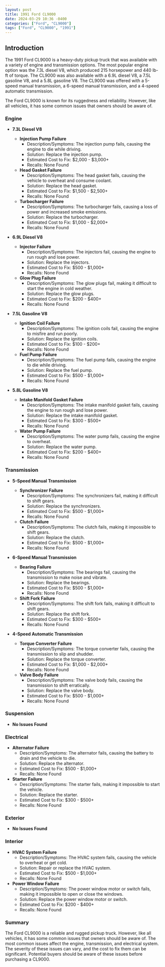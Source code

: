 ```yaml
---
layout: post
title: 1991 Ford CL9000
date: 2024-03-29 10:36 -0400
categories: ["Ford", "CL9000"]
tags: ["Ford", "CL9000", "1991"]
---
```

## Introduction

The 1991 Ford CL9000 is a heavy-duty pickup truck that was available with a variety of engine and transmission options. The most popular engine option was the 7.3L diesel V8, which produced 215 horsepower and 440 lb-ft of torque. The CL9000 was also available with a 6.9L diesel V8, a 7.5L gasoline V8, and a 5.8L gasoline V8. The CL9000 was offered with a 5-speed manual transmission, a 6-speed manual transmission, and a 4-speed automatic transmission.

The Ford CL9000 is known for its ruggedness and reliability. However, like all vehicles, it has some common issues that owners should be aware of.

### Engine

- **7.3L Diesel V8**
  - **Injection Pump Failure**
    - Description/Symptoms: The injection pump fails, causing the engine to die while driving.
    - Solution: Replace the injection pump.
    - Estimated Cost to Fix: $2,000 - $3,000+
    - Recalls: None Found
  - **Head Gasket Failure**
    - Description/Symptoms: The head gasket fails, causing the vehicle to overheat and consume coolant.
    - Solution: Replace the head gasket.
    - Estimated Cost to Fix: $1,500 - $2,500+
    - Recalls: None Found
  - **Turbocharger Failure**
    - Description/Symptoms: The turbocharger fails, causing a loss of power and increased smoke emissions.
    - Solution: Replace the turbocharger.
    - Estimated Cost to Fix: $1,000 - $2,000+
    - Recalls: None Found


- **6.9L Diesel V8**
  - **Injector Failure**
    - Description/Symptoms: The injectors fail, causing the engine to run rough and lose power.
    - Solution: Replace the injectors.
    - Estimated Cost to Fix: $500 - $1,000+
    - Recalls: None Found
  - **Glow Plug Failure**
    - Description/Symptoms: The glow plugs fail, making it difficult to start the engine in cold weather.
    - Solution: Replace the glow plugs.
    - Estimated Cost to Fix: $200 - $400+
    - Recalls: None Found


- **7.5L Gasoline V8**
  - **Ignition Coil Failure**
    - Description/Symptoms: The ignition coils fail, causing the engine to misfire and run poorly.
    - Solution: Replace the ignition coils.
    - Estimated Cost to Fix: $100 - $200+
    - Recalls: None Found
  - **Fuel Pump Failure**
    - Description/Symptoms: The fuel pump fails, causing the engine to die while driving.
    - Solution: Replace the fuel pump.
    - Estimated Cost to Fix: $500 - $1,000+
    - Recalls: None Found


- **5.8L Gasoline V8**
  - **Intake Manifold Gasket Failure**
    - Description/Symptoms: The intake manifold gasket fails, causing the engine to run rough and lose power.
    - Solution: Replace the intake manifold gasket.
    - Estimated Cost to Fix: $300 - $500+
    - Recalls: None Found
  - **Water Pump Failure**
    - Description/Symptoms: The water pump fails, causing the engine to overheat.
    - Solution: Replace the water pump.
    - Estimated Cost to Fix: $200 - $400+
    - Recalls: None Found

### Transmission

- **5-Speed Manual Transmission**
  - **Synchronizer Failure**
    - Description/Symptoms: The synchronizers fail, making it difficult to shift gears.
    - Solution: Replace the synchronizers.
    - Estimated Cost to Fix: $500 - $1,000+
    - Recalls: None Found
  - **Clutch Failure**
    - Description/Symptoms: The clutch fails, making it impossible to shift gears.
    - Solution: Replace the clutch.
    - Estimated Cost to Fix: $500 - $1,000+
    - Recalls: None Found


- **6-Speed Manual Transmission**
  - **Bearing Failure**
    - Description/Symptoms: The bearings fail, causing the transmission to make noise and vibrate.
    - Solution: Replace the bearings.
    - Estimated Cost to Fix: $500 - $1,000+
    - Recalls: None Found
  - **Shift Fork Failure**
    - Description/Symptoms: The shift fork fails, making it difficult to shift gears.
    - Solution: Replace the shift fork.
    - Estimated Cost to Fix: $300 - $500+
    - Recalls: None Found


- **4-Speed Automatic Transmission**
  - **Torque Converter Failure**
    - Description/Symptoms: The torque converter fails, causing the transmission to slip and shudder.
    - Solution: Replace the torque converter.
    - Estimated Cost to Fix: $1,000 - $2,000+
    - Recalls: None Found
  - **Valve Body Failure**
    - Description/Symptoms: The valve body fails, causing the transmission to shift erratically.
    - Solution: Replace the valve body.
    - Estimated Cost to Fix: $500 - $1,000+
    - Recalls: None Found

### Suspension

- **No Issues Found**

### Electrical

- **Alternator Failure**
  - Description/Symptoms: The alternator fails, causing the battery to drain and the vehicle to die.
  - Solution: Replace the alternator.
  - Estimated Cost to Fix: $500 - $1,000+
  - Recalls: None Found
- **Starter Failure**
  - Description/Symptoms: The starter fails, making it impossible to start the vehicle.
  - Solution: Replace the starter.
  - Estimated Cost to Fix: $300 - $500+
  - Recalls: None Found

### Exterior

- **No Issues Found**

### Interior

- **HVAC System Failure**
  - Description/Symptoms: The HVAC system fails, causing the vehicle to overheat or get cold.
  - Solution: Repair or replace the HVAC system.
  - Estimated Cost to Fix: $500 - $1,000+
  - Recalls: None Found
- **Power Window Failure**
  - Description/Symptoms: The power window motor or switch fails, making it impossible to open or close the windows.
  - Solution: Replace the power window motor or switch.
  - Estimated Cost to Fix: $200 - $400+
  - Recalls: None Found

### Summary

The Ford CL9000 is a reliable and rugged pickup truck. However, like all vehicles, it has some common issues that owners should be aware of. The most common issues affect the engine, transmission, and electrical system. The severity of these issues can vary, and the cost to fix them can be significant. Potential buyers should be aware of these issues before purchasing a CL9000.
